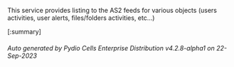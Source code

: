 






This service provides listing to the AS2 feeds for various objects (users activities, user alerts, files/folders activities, etc...)

[:summary]

###### Auto generated by Pydio Cells Enterprise Distribution v4.2.8-alpha1 on 22-Sep-2023
